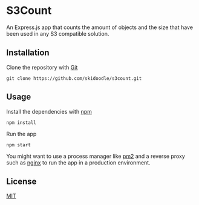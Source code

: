 # S3Count

An Express.js app that counts the amount of objects and the size that have been used in any S3 compatible solution.

## Installation

Clone the repository with [Git](https://git-scm.com/)

```
git clone https://github.com/skidoodle/s3count.git
```

## Usage

Install the dependencies with [npm](https://nodejs.org/)

```
npm install
```

Run the app

```
npm start
```

You might want to use a process manager like [pm2](https://github.com/Unitech/pm2) and a reverse proxy such as [nginx](https://nginx.org/) to run the app in a production environment.

## License

[MIT](https://choosealicense.com/licenses/mit/)

